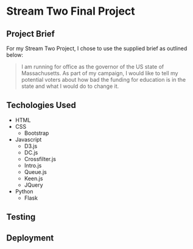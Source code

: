 # Stream Two Final Project

## Project Brief

For my Stream Two Project, I chose to use the supplied brief as outlined below:

> I am running for office as the governor of the US state of Massachusetts. As part of my campaign, I would like to tell my potential voters about how bad the funding for education is in the state and what I would do to change it.

## Techologies Used

* HTML
* CSS
	* Bootstrap
* Javascript
	* D3.js
	* DC.js
	* Crossfilter.js
	* Intro.js
	* Queue.js
	* Keen.js
	* JQuery
* Python
	* Flask

## Testing

## Deployment

